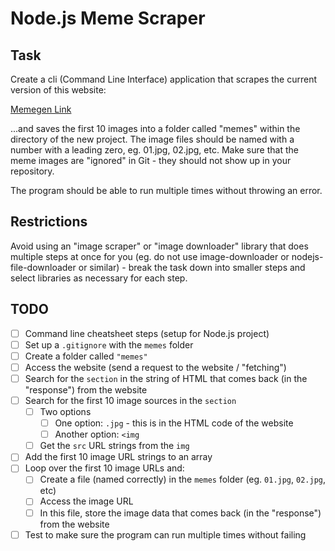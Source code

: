 # Node.js Meme Scraper

## Task

Create a cli (Command Line Interface) application that scrapes the current version of this website:

[Memegen Link](memegen-link-examples-upleveled.netlify.app)

...and saves the first 10 images into a folder called "memes" within the directory of the new project. The image files should be named with a number with a leading zero, eg. 01.jpg, 02.jpg, etc.
Make sure that the meme images are "ignored" in Git - they should not show up in your repository.

The program should be able to run multiple times without throwing an error.

## Restrictions

Avoid using an "image scraper" or "image downloader" library that does multiple steps at once for you (eg. do not use image-downloader or nodejs-file-downloader or similar) - break the task down into smaller steps and select libraries as necessary for each step.

## TODO

- [ ] Command line cheatsheet steps (setup for Node.js project)
- [ ] Set up a `.gitignore` with the `memes` folder
- [ ] Create a folder called `"memes"`
- [ ] Access the website (send a request to the website / "fetching")
- [ ] Search for the `section` in the string of HTML that comes back (in the "response") from the website
- [ ] Search for the first 10 image sources in the `section`
  - [ ] Two options
    - [ ] One option: `.jpg` - this is in the HTML code of the website
    - [ ] Another option: `<img`
  - [ ] Get the `src` URL strings from the `img`
- [ ] Add the first 10 image URL strings to an array
- [ ] Loop over the first 10 image URLs and:
  - [ ] Create a file (named correctly) in the `memes` folder (eg. `01.jpg`, `02.jpg`, etc)
  - [ ] Access the image URL
  - [ ] In this file, store the image data that comes back (in the "response") from the website
- [ ] Test to make sure the program can run multiple times without failing
